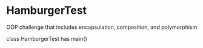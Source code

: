 # HamburgerTest
OOP challenge that includes encapsulation, composition, and polymorphism

class HamburgerTest has main()
